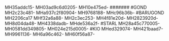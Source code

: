 MH35addc15-
MH03ad9c6d0205-
MH10e475ed-
#######
#GOND
MH2c23c481-
MHa937c2f80904-
MH9768188-
MHc96b36b-
#BARUGOND
MH2206ca17
MHf32a6a88-
MH2c3ec253-
MH4f81e20d-
MH2823920d-
MH8d04da48-
MH4338dadb-
MHde536a2f-
#STARL
MH28a45c770005-
MH0581dd349805-
MH024e215d0005-
#KIO
MHed329074-
MH421baad7-
MH9961136-
MH6a96c462-
MH60f56a87-